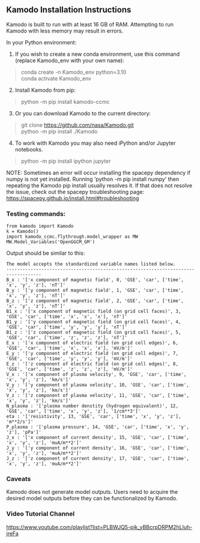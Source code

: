 ## Kamodo Installation Instructions
Kamodo is built to run with at least 16 GB of RAM. Attempting to run Kamodo with less memory may result in errors.  

In your Python environment: 
1. If you wish to create a new conda environment, use this command (replace Kamodo_env with your own name): 
> conda create -n Kamodo_env python=3.10  
> conda activate Kamodo_env  
2. Install Kamodo from pip:
> python -m pip install kamodo-ccmc  
3. Or you can download Kamodo to the current directory: 
> git clone https://github.com/nasa/Kamodo.git  
> python -m pip install ./Kamodo  
4. To work with Kamodo you may also need iPython and/or Jupyter notebooks.  
> python -m pip install ipython jupyter  

NOTE: Sometimes an error will occur installing the spacepy dependency if numpy is not yet installed. 
Running 'python -m pip install numpy' then repeating the Kamodo pip install usually resolves it. 
If that does not resolve the issue, check out the spacepy troubleshooting page: 
https://spacepy.github.io/install.html#troubleshooting

### Testing commands:
```
from kamodo import Kamodo
k = Kamodo()  
import kamodo_ccmc.flythrough.model_wrapper as MW  
MW.Model_Variables('OpenGGCM_GM')
```

Output should be similar to this:
```
The model accepts the standardized variable names listed below.
-----------------------------------------------------------------------------------
B_x : '['x component of magnetic field', 0, 'GSE', 'car', ['time', 'x', 'y', 'z'], 'nT']'
B_y : '['y component of magnetic field', 1, 'GSE', 'car', ['time', 'x', 'y', 'z'], 'nT']'
B_z : '['z component of magnetic field', 2, 'GSE', 'car', ['time', 'x', 'y', 'z'], 'nT']'
B1_x : '['x component of magnetic field (on grid cell faces)', 3, 'GSE', 'car', ['time', 'x', 'x', 'x'], 'nT']'
B1_y : '['y component of magnetic field (on grid cell faces)', 4, 'GSE', 'car', ['time', 'y', 'y', 'y'], 'nT']'
B1_z : '['z component of magnetic field (on grid cell faces)', 5, 'GSE', 'car', ['time', 'z', 'z', 'z'], 'nT']'
E_x : '['x component of electric field (on grid cell edges)', 6, 'GSE', 'car', ['time', 'x', 'x', 'x'], 'mV/m']'
E_y : '['y component of electric field (on grid cell edges)', 7, 'GSE', 'car', ['time', 'y', 'y', 'y'], 'mV/m']'
E_z : '['z component of electric field (on grid cell edges)', 8, 'GSE', 'car', ['time', 'z', 'z', 'z'], 'mV/m']'
V_x : '['x component of plasma velocity', 9, 'GSE', 'car', ['time', 'x', 'y', 'z'], 'km/s']'
V_y : '['y component of plasma velocity', 10, 'GSE', 'car', ['time', 'x', 'y', 'z'], 'km/s']'
V_z : '['z component of plasma velocity', 11, 'GSE', 'car', ['time', 'x', 'y', 'z'], 'km/s']'
N_plasma : '['plasma number denstity (hydrogen equivalent)', 12, 'GSE', 'car', ['time', 'x', 'y', 'z'], '1/cm**3']'
eta : '['resistivity', 13, 'GSE', 'car', ['time', 'x', 'y', 'z'], 'm**2/s']'
P_plasma : '['plasma pressure', 14, 'GSE', 'car', ['time', 'x', 'y', 'z'], 'pPa']'
J_x : '['x component of current density', 15, 'GSE', 'car', ['time', 'x', 'y', 'z'], 'muA/m**2']'
J_y : '['y component of current density', 16, 'GSE', 'car', ['time', 'x', 'y', 'z'], 'muA/m**2']'
J_z : '['z component of current density', 17, 'GSE', 'car', ['time', 'x', 'y', 'z'], 'muA/m**2']'
```

### Caveats
Kamodo does not generate model outputs. Users need to acquire the desired model outputs before they can be functionalized by Kamodo.

### Video Tutorial Channel  
https://www.youtube.com/playlist?list=PLBWJQ5-pik_yBBcrpDRPM2hLluh-jreFa
